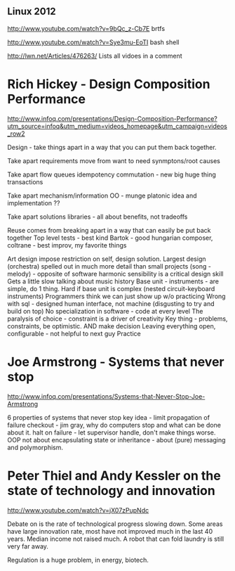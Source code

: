 
Linux 2012
----------
http://www.youtube.com/watch?v=9bQc_z-Cb7E
brtfs

http://www.youtube.com/watch?v=Sye3mu-EoTI
bash shell

http://lwn.net/Articles/476263/
Lists all vidoes in a comment




# Rich Hickey - Design Composition Performance

http://www.infoq.com/presentations/Design-Composition-Performance?utm_source=infoq&utm_medium=videos_homepage&utm_campaign=videos_row2

Design - take things apart in a way that you can put them back together.

Take apart requirements
  move from want to need
  synmptons/root causes

Take apart flow
  queues
  idempotency
  commutation - new big huge thing
  transactions

Take apart mechanism/information
  OO - munge platonic idea and implementation ??

Take apart solutions
  libraries - all about benefits, not tradeoffs

Reuse comes from breaking apart in a way that can easily be put back together
Top level tests - best kind
Bartok - good hungarian composer, coltrane - best improv, my favorite things

Art design impose restriction on self, design solution.  Largest design (orchestra) spelled out in much more detail than small projects (song - melody) - opposite of software
harmonic sensibility is a critical design skill
Gets a little slow talking about music history
Base unit - instruments - are simple, do 1 thing.  Hard if base unit is complex (nested circuit-keyboard instruments)
Programmers think we can just show up w/o practicing
Wrong with sql - designed human interface, not machine (disgusting to try and build on top)
No specialization in software - code at every level
The paralysis of choice - constraint is a driver of creativity
Key thing - problems, constraints, be optimistic.  AND make decision
Leaving everything open, configurable - not helpful to next guy
Practice


# Joe Armstrong - Systems that never stop

http://www.infoq.com/presentations/Systems-that-Never-Stop-Joe-Armstrong

6 properties of systems that never stop
key idea - limit propagation of failure
checkout - jim gray, why do computers stop and what can be done about it.
halt on failure - let supervisor handle, don't make things worse.
OOP not about encapsulating state or inheritance - about (pure) messaging and polymorphism.



# Peter Thiel and Andy Kessler on the state of technology and innovation 
http://www.youtube.com/watch?v=jX07zPupNdc

Debate on is the rate of technological progress slowing down.  Some areas have large innovation rate, most have not improved much in the last 40 years.  Median income
not raised much.  A robot that can fold laundry is still very far away.  

Regulation is a huge problem, in energy, biotech.

